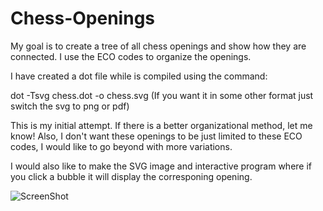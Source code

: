 Chess-Openings
==============

My goal is to create a tree of all chess openings and show how they are connected. I use the ECO codes to organize the openings.

I have created a dot file while is compiled using the command:

dot -Tsvg chess.dot -o chess.svg
(If you want it in some other format just switch the svg to png or pdf)

This is my initial attempt. If there is a better organizational method, let me know! Also, I don't want these openings to be just limited to these ECO codes, I would like to go beyond with more variations.

I would also like to make the SVG image and interactive program where if you click a bubble it will display the corresponing opening.



![ScreenShot](https://raw.githubusercontent.com/bizzk3t/Chess-Openings/master/images/chess.png)

